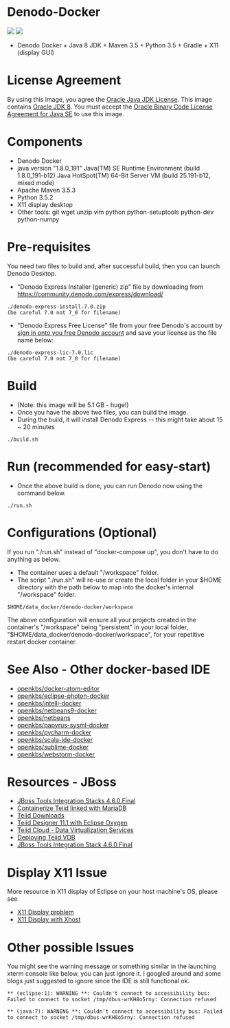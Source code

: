 # Denodo-Docker 
[![](https://images.microbadger.com/badges/image/openkbs/denodo-docker.svg)](https://microbadger.com/images/openkbs/denodo-docker "Get your own image badge on microbadger.com") [![](https://images.microbadger.com/badges/version/openkbs/denodo-docker.svg)](https://microbadger.com/images/openkbs/denodo-docker "Get your own version badge on microbadger.com")

* Denodo Docker + Java 8 JDK + Maven 3.5 + Python 3.5 + Gradle + X11 (display GUI)

# License Agreement
By using this image, you agree the [Oracle Java JDK License](http://www.oracle.com/technetwork/java/javase/terms/license/index.html).
This image contains [Oracle JDK 8](http://www.oracle.com/technetwork/java/javase/downloads/index.html). You must accept the [Oracle Binary Code License Agreement for Java SE](http://www.oracle.com/technetwork/java/javase/terms/license/index.html) to use this image.

# Components
* Denodo Docker
* java version "1.8.0_191"
  Java(TM) SE Runtime Environment (build 1.8.0_191-b12)
  Java HotSpot(TM) 64-Bit Server VM (build 25.191-b12, mixed mode)
* Apache Maven 3.5.3
* Python 3.5.2
* X11 display desktop
* Other tools: git wget unzip vim python python-setuptools python-dev python-numpy 

# Pre-requisites
You need two files to build and, after successful build, then you can launch Denodo Desktop.
* "Denodo Express Installer (generic) zip" file by downloading from https://community.denodo.com/express/download/
```
./denodo-express-install-7.0.zip
(be careful 7.0 not 7_0 for filename)
```
* "Denodo Express Free License" file from your free Denodo's account by [sign in onto you free Denodo account](https://community.denodo.com/login?destination=https%3A%2F%2Fcommunity.denodo.com%2Fdocs%2Fhtml%2Fbrowse%2F7.0%2Fplatform%2Finstallation%2Fpreinstallation_tasks%2Fdownload_an_installer%2Fdownload_an_installer) and save your license as the file name below:
```
./denodo-express-lic-7.0.lic
(be careful 7.0 not 7_0 for filename)
```

# Build
* (Note: this image will be 5.1 GB - huge!)
* Once you have the above two files, you can build the image. 
* During the build, it will install Denodo Express -- this might take about 15 ~ 20 minutes
```
./build.sh
```

# Run (recommended for easy-start)
* Once the above build is done, you can run Denodo now using the command below.
```
./run.sh
```

# Configurations (Optional)
If you run "./run.sh" instead of "docker-compose up", you don't have to do anything as below.

* The container uses a default "/workspace" folder. 
* The script "./run.sh" will re-use or create the local folder in your $HOME directory with the path below to map into the docker's internal "/workspace" folder.
```
$HOME/data_docker/denodo-docker/workspace
```
The above configuration will ensure all your projects created in the container's "/workspace" being "persistent" in your local folder, "$HOME/data_docker/denodo-docker/workspace", for your repetitive restart docker container.

# See Also - Other docker-based IDE
* [openkbs/docker-atom-editor](https://hub.docker.com/r/openkbs/docker-atom-editor/)
* [openkbs/eclipse-photon-docker](https://hub.docker.com/r/openkbs/eclipse-photon-docker/)
* [openkbs/intellj-docker](https://hub.docker.com/r/openkbs/intellij-docker/)
* [openkbs/netbeans9-docker](https://hub.docker.com/r/openkbs/netbeans9-docker/)
* [openkbs/netbeans](https://hub.docker.com/r/openkbs/netbeans/)
* [openkbs/papyrus-sysml-docker](https://hub.docker.com/r/openkbs/papyrus-sysml-docker/)
* [openkbs/pycharm-docker](https://hub.docker.com/r/openkbs/pycharm-docker/)
* [openkbs/scala-ide-docker](https://hub.docker.com/r/openkbs/scala-ide-docker/)
* [openkbs/sublime-docker](https://hub.docker.com/r/openkbs/sublime-docker/)
* [openkbs/webstorm-docker](https://hub.docker.com/r/openkbs/webstorm-docker/)

# Resources - JBoss
* [JBoss Tools Integration Stacks 4.6.0.Final](https://tools.jboss.org/downloads/jbosstools_is/photon/4.6.0.Final.html#update_site)
* [Containerize Teiid linked with MariaDB](https://developer.jboss.org/wiki/QuickstartExampleWithDockerizedTeiid)
* [Teiid Downloads](http://teiid.jboss.org/downloads/)
* [Teiid Designer 11.1 with Eclipse Oxygen](http://teiiddesigner.jboss.org/designer_summary/downloads.html)
* [Teiid Cloud - Data Virtualization Services](http://teiid.io/teiid_cloud/)
* [Deploying Teiid VDB](http://teiid.github.io/teiid-documents/master/content/admin/Deploying_VDBs.html)
* [JBoss Tools Integration Stack 4.6.0.Final](https://tools.jboss.org/downloads/jbosstools_is/photon/4.6.0.Final.html)

# Display X11 Issue

More resource in X11 display of Eclipse on your host machine's OS, please see
* [X11 Display problem](https://askubuntu.com/questions/871092/failed-to-connect-to-mir-failed-to-connect-to-server-socket-no-such-file-or-di)
* [X11 Display with Xhost](http://www.ethicalhackx.com/fix-gtk-warning-cannot-open-display/)

# Other possible Issues
You might see the warning message or something similar in the launching xterm console like below, you can just ignore it. I googled around and some blogs just suggested to ignore since the IDE is still functional ok.
```
** (eclipse:1): WARNING **: Couldn't connect to accessibility bus: Failed to connect to socket /tmp/dbus-wrKH8o5rny: Connection refused

** (java:7): WARNING **: Couldn't connect to accessibility bus: Failed to connect to socket /tmp/dbus-wrKH8o5rny: Connection refused

```
